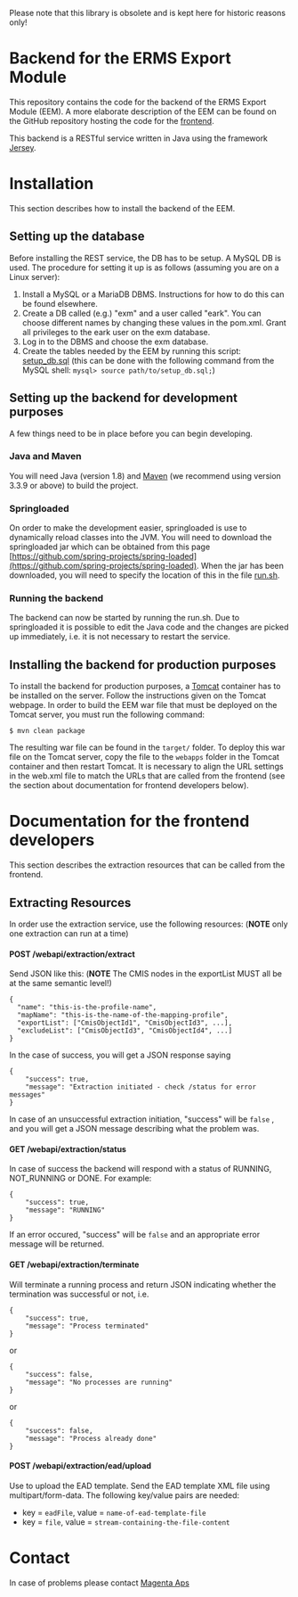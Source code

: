 Please note that this library is obsolete and is kept here for historic reasons only! 

# Backend for the ERMS Export Module

This repository contains the code for the backend of the ERMS Export Module (EEM). A more elaborate description of the EEM can be found on the GitHub repository hosting the code for the [frontend](https://github.com/magenta-aps/erms-export-ui-module/tree/master).

This backend is a RESTful service written in Java using the framework [Jersey](https://jersey.java.net/).

# Installation

This section describes how to install the backend of the EEM.

## Setting up the database

Before installing the REST service, the DB has to be setup. A MySQL DB is used. The procedure for setting it up is as follows (assuming you are on a Linux server):

1. Install a MySQL or a MariaDB DBMS. Instructions for how to do this can be found elsewhere.
2. Create a DB called (e.g.) "exm" and a user called "eark". You can choose different names by changing these values in the pom.xml. Grant all privileges to the eark user on the exm database.
3. Log in to the DBMS and choose the exm database.
4. Create the tables needed by the EEM by running this script: [setup_db.sql](https://github.com/magenta-aps/E-Ark-ERMS-export-bridge/blob/master/db/setup_db.sql) (this can be done with the following command from the MySQL shell: `mysql> source path/to/setup_db.sql;`)

## Setting up the backend for development purposes

A few things need to be in place before you can begin developing.

### Java and Maven

You will need Java (version 1.8) and [Maven](https://maven.apache.org/) (we recommend using version 3.3.9 or above) to build the project.

### Springloaded

On order to make the development easier, springloaded is use to dynamically reload classes into the JVM. You will need to download the springloaded jar which can be obtained from this page [https://github.com/spring-projects/spring-loaded](https://github.com/spring-projects/spring-loaded). When the jar has been downloaded, you will need to specify the location of this in the file [run.sh](https://github.com/magenta-aps/E-Ark-ERMS-export-bridge/blob/master/run.sh). 

### Running the backend

The backend can now be started by running the run.sh. Due to springloaded it is possible to edit the Java code and the changes are picked up immediately, i.e. it is not necessary to restart the service.

## Installing the backend for production purposes

To install the backend for production purposes, a [Tomcat](http://tomcat.apache.org/) container has to be installed on the server. Follow the instructions given on the Tomcat webpage. In order to build the EEM war file that must be deployed on the Tomcat server, you must run the following command:

```
$ mvn clean package
```

The resulting war file can be found in the `target/` folder. To deploy this war file on the Tomcat server, copy the file to the `webapps` folder in the Tomcat container and then restart Tomcat. It is necessary to align the URL settings in the web.xml file 
to match the URLs that are called from the frontend (see the section about documentation for frontend developers below).

# Documentation for the frontend developers

This section describes the extraction resources that can be called from the frontend.

## Extracting Resources

In order use the extraction service, use the following resources:
(**NOTE** only one extraction can run at a time)

#### POST /webapi/extraction/extract

Send JSON like this:
(**NOTE** The CMIS nodes in the exportList MUST all be at the same semantic level!)

```
{
  "name": "this-is-the-profile-name",
  "mapName": "this-is-the-name-of-the-mapping-profile",
  "exportList": ["CmisObjectId1", "CmisObjectId3", ...],
  "excludeList": ["CmisObjectId3", "CmisObjectId4", ...]
}
```

In the case of success, you will get a JSON response saying

```
{
	"success": true,
	"message": "Extraction initiated - check /status for error messages"
}
```

In case of an unsuccessful extraction initiation, "success" will be `false` , and you will get a JSON message 
describing what the problem was.

#### GET /webapi/extraction/status

In case of success the backend will respond with a status of 
RUNNING, NOT_RUNNING or DONE. For example:

```
{
	"success": true,
	"message": "RUNNING"
}
```

If an error occured, "success" will be `false` and an appropriate error message will 
be returned.

#### GET /webapi/extraction/terminate

Will terminate a running process and return JSON indicating whether the 
termination was successful or not, i.e. 

```
{
	"success": true,
	"message": "Process terminated"
}
```

or 

```
{
	"success": false,
	"message": "No processes are running"
}
```

or

```
{
	"success": false,
	"message": "Process already done"
}
```

#### POST /webapi/extraction/ead/upload

Use to upload the EAD template. Send the EAD template XML file using multipart/form-data. 
The following key/value pairs are needed:

* key = `eadFile`, value = `name-of-ead-template-file`
* key = `file`, value = `stream-containing-the-file-content`

# Contact

In case of problems please contact [Magenta Aps](http://www.magenta.dk)
